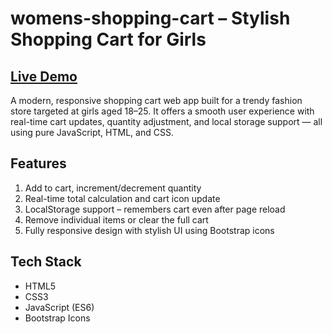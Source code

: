 # womens-shopping-cart – Stylish Shopping Cart for Girls

## [Live Demo](https://womens-shopping-cart.vercel.app/)

A modern, responsive shopping cart web app built for a trendy fashion store targeted at girls aged 18–25. It offers a smooth user experience with real-time cart updates, quantity adjustment, and local storage support — all using pure JavaScript, HTML, and CSS.

##  Features

1. Add to cart, increment/decrement quantity
2. Real-time total calculation and cart icon update
3. LocalStorage support – remembers cart even after page reload
4. Remove individual items or clear the full cart
5. Fully responsive design with stylish UI using Bootstrap icons


##  Tech Stack

- HTML5
- CSS3
- JavaScript (ES6)
- Bootstrap Icons



